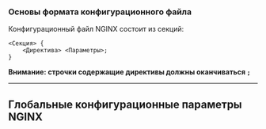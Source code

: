 
### Основы формата конфигурационного файла 

Конфигурационный файл NGINX состоит из секций:
```nginx
<Секция> {
	<Директива> <Параметры>;
}
```
**Внимание: строчки содержащие директивы должны оканчиваться `;`**

---
## Глобальные конфигурационные параметры NGINX
